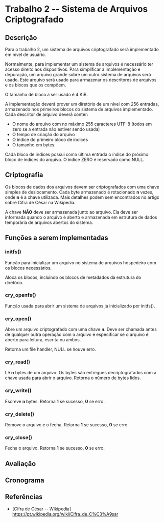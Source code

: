 # Trabalho 2 -- Sistema de Arquivos Criptografado

## Descrição 

Para o trabalho 2, um sistema de arquivos criptografado será implementado em nível de usuário. 

Normalmente, para implementar um sistema de arquivos é necessário ter acesso direito aos dispositivos. Para simplificar a implementação e depuração, um arquivo grande sobre um outro sistema de arquivos será usado. Este arquivo será usado para armazenar os descritores de arquivos e os blocos que os compõem.

O tamanho de bloco a ser usado é 4 KiB. 

A implementação deverá prover um diretório de um nível com 256 entradas, armazenado nos primeiros blocos do sistema de arquivos implementado. Cada descritor de arquivo deverá conter:

- O nome do arquivo com no máximo 255 caracteres UTF-8 (todos em zero se a entrada não estiver sendo usada)
- O tempo de criação do arquivo
- O índice do primeiro bloco de índices
- O tamanho em bytes 

Cada bloco de indíces possui como última entrada o índice do próximo bloco de índices do arquivo. O índice ZERO é reservado como NULL.

## Criptografia

Os blocos de dados dos arquivos devem ser criptografados com uma chave simples de deslocamento. Cada byte armazenado é rotacionado **n** vezes, onde **n** é a chave utilizada. Mais detalhes podem sem encontrados no artigo sobre Cifra de César na Wikipedia.

A chave **NÃO** deve ser armazenada junto ao arquivo. Ela deve ser informada quando o arquivo é aberto e armazenada em estrutura de dados temporária de arquivos abertos do sistema. 

## Funções a serem implementadas

### initfs()

Função para inicializar um arquivo no sistema de arquivos hospedeiro com os blocos necessários.

Aloca os blocos, incluindo os blocos de metadados da estrutura do diretório.

### cry_openfs()

Função usada para abrir um sistema de arquivos já inicializado por initfs(). 


### cry_open()

Abre um arquivo criptografado com uma chave **n**. Deve ser chamada antes de qualquer outra operação com o arquivo e especificar se o arquivo é aberto para leitura, escrita ou ambos.

Retorna um file handler, NULL se houve erro.

### cry_read() 

Lê **n** bytes de um arquivo. Os bytes são entregues decriptografados com a chave usada para abrir o arquivo. Retorna o número de bytes lidos.

### cry_write()

Escreve **n** bytes. Retorna **1** se sucesso, **0** se erro.

### cry_delete()

Remove o arquivo e o fecha.  Retorna **1** se sucesso, **0** se erro.

### cry_close() 

Fecha o arquivo.  Retorna **1** se sucesso, **0** se erro.


## Avaliação


## Cronograma



## Referências

* [Cifra de César -- Wikipedia] https://pt.wikipedia.org/wiki/Cifra_de_C%C3%A9sar


